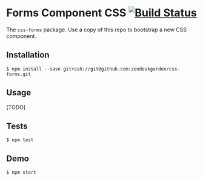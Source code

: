 # Forms Component CSS [![Build Status](https://travis-ci.com/zendeskgarden/css-forms.svg?token=dDt9s6smCMgz269xNbpz&branch=master)](https://travis-ci.com/zendeskgarden/css-forms)

The `css-forms` package. Use a copy of this repo to bootstrap a new CSS component.

## Installation

    $ npm install --save git+ssh://git@github.com:zendeskgarden/css-forms.git

## Usage

[TODO]

## Tests

    $ npm test

## Demo

    $ npm start
